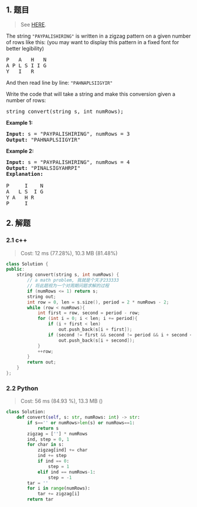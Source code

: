## 1. 题目

> See [HERE](https://leetcode.com/problems/zigzag-conversion/).

<div><p>The string <code>"PAYPALISHIRING"</code> is written in a zigzag pattern on a given number of rows like this: (you may want to display this pattern in a fixed font for better legibility)</p>

<pre>P   A   H   N
A P L S I I G
Y   I   R
</pre>

<p>And then read line by line: <code>"PAHNAPLSIIGYIR"</code></p>

<p>Write the code that will take a string and make this conversion given a number of rows:</p>

<pre>string convert(string s, int numRows);</pre>

<p><strong>Example 1:</strong></p>

<pre><strong>Input:</strong> s = "PAYPALISHIRING", numRows = 3
<strong>Output:</strong> "PAHNAPLSIIGYIR"
</pre>

<p><strong>Example 2:</strong></p>

<pre><strong>Input:</strong> s = "PAYPALISHIRING", numRows =&nbsp;4
<strong>Output:</strong>&nbsp;"PINALSIGYAHRPI"
<strong>Explanation:</strong>

P     I    N
A   L S  I G
Y A   H R
P     I</pre>
</div>

## 2. 解题

### 2.1 c++

> Cost: 12 ms (77.28%), 10.3 MB (81.48%)

```cpp
class Solution {
public:
    string convert(string s, int numRows) {
        // a math problem, 我就是个天才233333
        // 将此题视为一个对周期问题求解的过程
        if (numRows <= 1) return s;
        string out;
        int row = 0, len = s.size(), period = 2 * numRows - 2;
        while (row < numRows){
            int first = row, second = period - row;
            for (int i = 0; i < len; i += period){
                if (i + first < len)
                    out.push_back(s[i + first]);
                if (second != first && second != period && i + second < len)
                    out.push_back(s[i + second]);
            }
            ++row;
        }
        return out;
    }
};
```

### 2.2 Python

> Cost: 56 ms (84.93 %), 13.3 MB ()

```python
class Solution:
    def convert(self, s: str, numRows: int) -> str:
        if s=='' or numRows>len(s) or numRows==1:
            return s
        zigzag = [''] * numRows
        ind, step = 0, 1
        for char in s:
            zigzag[ind] += char
            ind += step
            if ind == 0:
                step = 1
            elif ind == numRows-1:
                step = -1
        tar = ''
        for i in range(numRows):
            tar += zigzag[i]
        return tar
```
